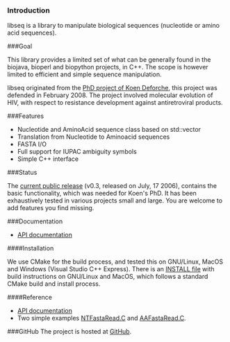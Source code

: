 ### Introduction

libseq is a library to manipulate biological sequences (nucleotide or amino acid sequences).

###Goal

This library provides a limited set of what can be generally found in the biojava, bioperl and biopython projects, in C++. The scope is however limited to efficient and simple sequence manipulation. 

libseq originated from the [PhD project of Koen Deforche], this project was defended in February 2008. The project involved molecular evolution of HIV, with respect to resistance development against antiretroviral products.

###Features

* Nucleotide and AminoAcid sequence class based on std::vector
* Translation from Nucleotide to Aminoacid sequences
* FASTA I/O
* Full support for IUPAC ambiguity symbols
* Simple C++ interface

###Status

The [current public release](https://github.com/rega-cev/libseq/releases/tag/v0.3) (v0.3, released on July, 17 2006), contains the basic functionality, which was needed for Koen's PhD. It has been exhaustively tested in various projects small and large. You are welcome to add features you find missing.

###Documentation
* [API documentation]

####Installation

We use CMake for the build process, and tested this on GNU/Linux, MacOS and Windows (Visual Studio C++ Express).
There is an [INSTALL file] with build instructions on GNU/Linux and MacOS, which follows a standard CMake build and install process.

####Reference
* [API documentation]
* Two simple examples [NTFastaRead.C] and [AAFastaRead.C].

###GitHub
The project is hosted at [GitHub].

[PhD project of Koen Deforche]:<http://rega.kuleuven.be/cev/avd/publications/thesises>
[current public release]:<https://github.com/rega-cev/libseq/releases/tag/v0.3>
[API documentation]: <http://rega-cev.github.io/libseq/doc/doxygen-html/v0.3> 
[INSTALL file]: <https://github.com/rega-cev/libseq/blob/master/INSTALL>
[NTFastaRead.C]: <https://github.com/rega-cev/libseq/blob/master/test/src/NTFastaRead.C>
[AAFastaRead.C]: <https://github.com/rega-cev/libseq/blob/master/test/src/AAFastaRead.C> 

[GitHub]: <https://github.com/rega-cev/libseq/>
